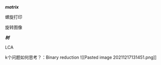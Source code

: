 ***matrix***

螺旋打印

旋转图像

***树***

LCA





k个问题如何思考？：Binary reduction
![[Pasted image 20211217131451.png]]